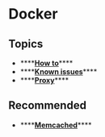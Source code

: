 # Docker

## Topics

* \*\*\*\*[**How to**](how-to.md)\*\*\*\*
* \*\*\*\*[**Known issues**](known-issues.md)\*\*\*\*
* \*\*\*\*[**Proxy**](proxy.md)\*\*\*\*

## Recommended

* \*\*\*\*[**Memcached**](https://hub.docker.com/r/bitnami/memcached)\*\*\*\*

